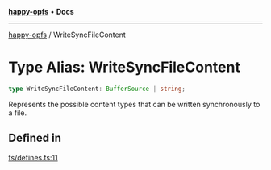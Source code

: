 [**happy-opfs**](../README.md) • **Docs**

***

[happy-opfs](../README.md) / WriteSyncFileContent

# Type Alias: WriteSyncFileContent

```ts
type WriteSyncFileContent: BufferSource | string;
```

Represents the possible content types that can be written synchronously to a file.

## Defined in

[fs/defines.ts:11](https://github.com/JiangJie/happy-opfs/blob/41bfb9280ee562c4a8708809308f96d116edb112/src/fs/defines.ts#L11)
